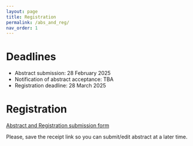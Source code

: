 ```yaml
---
layout: page
title: Registration
permalink: /abs_and_reg/
nav_order: 1
---
```



# Deadlines

* Abstract submission: 28 February 2025
* Notification of abstract acceptance: TBA
* Registration deadline: 28 March 2025


# Registration

[Abstract and Registration submission form](https://forms.office.com/e/Z6Mr44zVRG)

Please, save the receipt link so you can submit/edit abstract at a later time.
